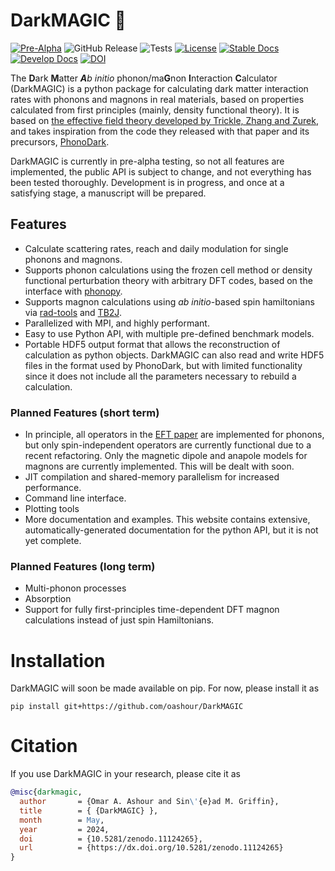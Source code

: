 # DarkMAGIC 🔮
[![Pre-Alpha](https://img.shields.io/badge/Status-Pre--Alpha-red)](https://Griffin-Group.github.io/DarkMAGIC/develop/)
![GitHub Release](https://img.shields.io/github/v/release/Griffin-Group/DarkMAGIC?include_prereleases)
![Tests](https://github.com/oashour/DarkMAGIC/actions/workflows/run_tests.yaml/badge.svg)
[![License](https://img.shields.io/badge/License-MIT-blue)](#license "Go to license section")
[![Stable Docs](https://img.shields.io/badge/Docs-Stable-blue)](https://Griffin-Group.github.io/DarkMAGIC/latest/)
[![Develop Docs](https://img.shields.io/badge/Docs-Develop-purple)](https://Griffin-Group.github.io/DarkMAGIC/develop/)
[![DOI](https://zenodo.org/badge/755802517.svg)](https://zenodo.org/doi/10.5281/zenodo.11124265)

The **D**ark **M**atter ***A****b* *initio* phonon/ma**G**non **I**nteraction **C**alculator (DarkMAGIC) is a python package for calculating dark matter interaction rates with phonons and magnons in real materials, based on properties calculated from first principles (mainly, density functional theory). It is based on [the effective field theory developed by Trickle, Zhang and Zurek](https://arxiv.org/abs/2009.13534), and takes inspiration from the code they released with that paper and its precursors, [PhonoDark](https://github.com/tanner-trickle/PhonoDark). 

DarkMAGIC is currently in pre-alpha testing, so not all features are implemented, the public API is subject to change, and not everything has been tested thoroughly. Development is in progress, and once at a satisfying stage, a manuscript will be prepared.

## Features
* Calculate scattering rates, reach and daily modulation for single phonons and magnons.
* Supports phonon calculations using the frozen cell method or density functional perturbation theory with arbitrary DFT codes, based on the interface with [phonopy](https://phonopy.github.io/phonopy/).
* Supports magnon calculations using *ab initio*-based spin hamiltonians via [rad-tools](https://rad-tools.org/en/stable/) and [TB2J](https://tb2j.readthedocs.io/en/latest/).
* Parallelized with MPI, and highly performant.
* Easy to use Python API, with multiple pre-defined benchmark models.
* Portable HDF5 output format that allows the reconstruction of calculation as python objects. DarkMAGIC can also read and write HDF5 files in the format used by PhonoDark, but with limited functionality since it does not include all the parameters necessary to rebuild a calculation.

### Planned Features (short term)
* In principle, all operators in the [EFT paper](https://arxiv.org/abs/2009.13534) are implemented for phonons, but only spin-independent operators are currently functional due to a recent refactoring. Only the magnetic dipole and anapole models for magnons are currently implemented. This will be dealt with soon.
* JIT compilation and shared-memory parallelism for increased performance.
* Command line interface.
* Plotting tools
* More documentation and examples. This website contains extensive, automatically-generated documentation for the python API, but it is not yet complete.

### Planned Features (long term)
* Multi-phonon processes
* Absorption
* Support for fully first-principles time-dependent DFT magnon calculations instead of just spin Hamiltonians.

# Installation
DarkMAGIC will soon be made available on pip. For now, please install it as

```shell
pip install git+https://github.com/oashour/DarkMAGIC
```


# Citation
If you use DarkMAGIC in your research, please cite it as

```bibtex
@misc{darkmagic,
  author       = {Omar A. Ashour and Sin\'{e}ad M. Griffin},
  title        = { {DarkMAGIC} },
  month        = May,
  year         = 2024,
  doi          = {10.5281/zenodo.11124265},
  url          = {https://dx.doi.org/10.5281/zenodo.11124265}
}
```